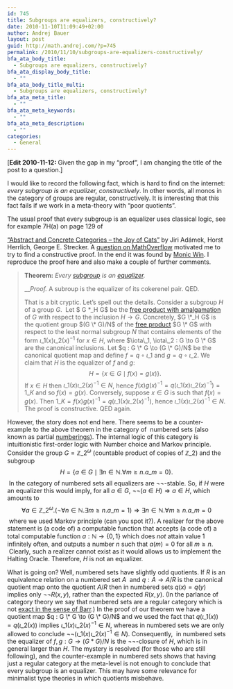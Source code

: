 ```yaml
---
id: 745
title: Subgroups are equalizers, constructively?
date: 2010-11-10T11:09:49+02:00
author: Andrej Bauer
layout: post
guid: http://math.andrej.com/?p=745
permalink: /2010/11/10/subgroups-are-equalizers-constructively/
bfa_ata_body_title:
  - Subgroups are equalizers, constructively?
bfa_ata_display_body_title:
  - ""
bfa_ata_body_title_multi:
  - Subgroups are equalizers, constructively?
bfa_ata_meta_title:
  - ""
bfa_ata_meta_keywords:
  - ""
bfa_ata_meta_description:
  - ""
categories:
  - General
---
```

[**Edit 2010-11-12:** Given the gap in my &#8220;proof&#8221;, I am changing the title of the post to a question.]

I would like to record the following fact, which is hard to find on the internet: _every subgroup is an equalizer, constructively_. In other words, all monos in the category of groups are regular, constructively. It is interesting that this fact fails if we work in a meta-theory with &#8220;poor quotients&#8221;.

<!--more-->The usual proof that every subgroup is an equalizer uses classical logic, see for example 7H(a) on page 129 of  

[&#8220;Abstract and Concrete Categories &#8211; the Joy of Cats&#8221;](http://katmat.math.uni-bremen.de/acc/) by Jiri Adámek, Horst Herrlich, George E. Strecker. A [question on MathOverflow](http://mathoverflow.net/questions/41208/are-all-group-monomorphisms-regular-constructively/) motivated me to try to find a constructive proof. In the end it was found by [Monic Win](http://mathoverflow.net/users/9823/monic-win). I reproduce the proof here and also make a couple of further comments.

> **Theorem:** _Every [subgroup](http://en.wikipedia.org/wiki/Subgroup) is an [equalizer](http://en.wikipedia.org/wiki/Equaliser_(mathematics))._
> 
> ___Proof._ A subroup is the equalizer of its cokerenel pair. QED.
> 
> That is a bit cryptic. Let&#8217;s spell out the details. Consider a subgroup $H$ of a group $G$.  Let $ G *_H G$ be the [free product with amalgamation](http://en.wikipedia.org/wiki/Free_product_of_groups#Generalization:_Free_product_with_amalgamation) of $G$ with respect to the inclusion $H \to G$. Concretely, $G \*_H G$ is the quotient group $(G \* G)/N$ of the [free product](http://en.wikipedia.org/wiki/Free_product) $G \* G$ with respect to the least normal subgroup $N$ that contains elements of the form $\iota\_1(x) \iota\_2(x)^{-1}$ for $x \in H$, where $\iota\_1, \iota\_2 : G \to G \* G$ are the canonical inclusions. Let $q : G \* G \to (G \* G)/N$ be the canonical quotient map and define $f  = q \circ \iota\_1$ and $g = q \circ \iota\_2$. We claim that $H$ is the equalizer of $f$ and $g$: $$H = \{ x \in G \mid f(x) = g(x) \}.$$ If $x \in H$ then $\iota\_1(x) \iota\_2(x)^{-1} \in N$, hence $f(x) g(x)^{-1} = q(\iota\_1(x) \iota\_2(x)^{-1}) = 1\_K$ and so $f(x) = g(x)$. Conversely, suppose $x \in G$ is such that $f(x) = g(x)$. Then $1\_K = f(x) g(x)^{-1} = q(\iota\_1(x) \iota\_2(x)^{-1})$, hence $\iota\_1(x) \iota\_2(x)^{-1} \in N$. The proof is constructive. QED again.

However, the story does not end here. There seems to be a counter-example to the above theorem in the category of  numbered sets (also known as partial [numberings](http://en.wikipedia.org/wiki/Numbering_(computability_theory))). The internal logic of this category is intuitionistic first-order logic with Number choice and Markov principle. Consider the group $G = \mathbb{Z}\_2^\omega$ (countable product of copies of $\mathbb{Z}\_2$) and the subgroup $$H = \lbrace a \in G \mid \exists n \in \mathbb{N} . \forall m \geq n . a\_m = 0\rbrace.$$ In the category of numbered sets all equalizers are $\lnot\lnot$-stable. So, if $H$ were an equalizer this would imply, for all $a \in G$, $\lnot\lnot (a \in H) \Rightarrow a \in H$, which amounts to $$\forall a \in \mathbb{Z}\_2^\omega . (\lnot \forall n \in \mathbb{N} . \exists m \geq n . a\_m = 1) \Rightarrow \exists n \in \mathbb{N} . \forall m \geq n . a\_m = 0$$ where we used Markov principle (can you spot it?). A realizer for the above statement is (a code of) a computable function that accepts (a code of) a total computable function $a : \mathbb{N} \to \lbrace 0, 1 \rbrace$ which does _not_ attain value $1$ infinitely often, and outputs a number $n$ such that $a(m) = 0$ for all $m \geq n$.  Clearly, such a realizer cannot exist as it would allows us to implement the Halting Oracle. Therefore, $H$ is not an equalizer.

What is going on? Well, numbered sets have slightly odd quotients. If $R$ is an equivalence relation on a numbered set $A$  and $q : A \to A/R$ is the canonical quotient map onto the quotient $A/R$ then in numbered sets $q(x) = q(y)$ implies only $\lnot\lnot R(x,y)$, rather than the expected $R(x,y)$. (In the parlance of category theory we say that numbered sets are a regular category which is not [exact in the sense of Barr](http://en.wikipedia.org/wiki/Regular_category#Exact_.28effective.29_categories).) In the proof of our theorem we have a quotient map $q : G \* G \to (G \* G)/N$ and we used the fact that $q(\iota\_1(x)) = q(\iota\_2(x))$ implies $\iota\_1(x) \iota\_2(x)^{-1} \in N$, whereas in numbered sets we are only allowed to conclude $\lnot\lnot (\iota\_1(x) \iota\_2(x)^{-1} \in N)$. Consequently,  in numbered sets the equalizer of $f, g : G \to (G * G)/N$ is the $\lnot\lnot$-closure of $H$, which is in general larger than $H$. The mystery is resolved (for those who are still following), and the counter-example in numbered sets shows that having just a regular category at the meta-level is not enough to conclude that every subgroup is an equalizer. This may have some relevance for minimalist type theories in which quotients misbehave.